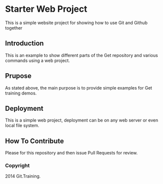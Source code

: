 # Starter Web Project

This is a simple website project for showing how to use Git and Github together

## Introduction

This is an example to show different parts of the Get repository and various commands using a web project.

## Prupose

As stated above, the main purpose is to provide simple examples for Get training demos.

## Deployment

This is a simple web project, deployment can be on any web server or even local file system.

## How To Contribute

Please for this repository and then issue Pull Requests for review.

### Copyright

2014 Git.Training.
